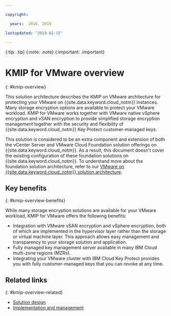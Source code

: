 ```yaml
---

copyright:

  years:  2016, 2019

lastupdated: "2019-02-15"

---
```


{:tip: .tip}
{:note: .note}
{:important: .important}

# KMIP for VMware overview
{: #kmip-overview}

This solution architecture describes the KMIP on VMware architecture for protecting your VMware on {{site.data.keyword.cloud_notm}} instances. Many storage encryption options are available to protect your VMware workload. KMIP for VMware works together with VMware native vSphere encryption and vSAN encryption to provide simplified storage encryption management together with the security and flexibility of {{site.data.keyword.cloud_notm}} Key Protect customer-managed keys.

This solution is considered to be an extra component and extension of both the vCenter Server and VMware Cloud Foundation solution offerings on {{site.data.keyword.cloud_notm}}. As a result, this document doesn't cover the existing configuration of these foundation solutions on {{site.data.keyword.cloud_notm}}. To understand more about the foundation solution architecture, refer to our [VMware on {{site.data.keyword.cloud_notm}} solution architecture](/docs/services/vmwaresolutions/archiref/solution/solution_overview.html).

## Key benefits
{: #kmip-overview-benefits}

While many storage encryption solutions are available for your VMware workload, KMIP for VMware offers the following benefits:

* Integration with VMware vSAN encryption and vSphere encryption, both of which are implemented in the hypervisor layer rather than the storage or virtual machine layer. This approach allows easy management and transparency to your storage solution and application.
* Fully managed key management server available in many IBM Cloud multi-zone regions (MZRs).
* Integrating your VMware cluster with IBM Cloud Key Protect provides you with fully customer-managed keys that you can revoke at any time.

## Related links
{: #kmip-overview-related}

* [Solution design](/docs/services/vmwaresolutions/archiref/kmip/design.html)
* [Implementation and management](/docs/services/vmwaresolutions/archiref/kmip/implementation.html)
